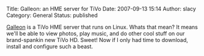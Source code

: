 Title: Galleon: an HME server for TiVo
Date: 2007-09-13 15:14
Author: slacy
Category: General
Status: published

[Galleon](http://galleon.tv) is a TiVo HME server that runs on Linux.
Whats that mean? It means we'll be able to view photos, play music, and
do other cool stuff on our brand-spankin new TiVo HD. Sweet! Now if I
only had time to download, install and configure such a beast.
